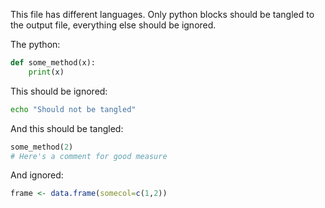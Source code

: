 <!-- :Tangle(python) DIRNAME/FILENAME.py -->
This file has different languages.
Only python blocks should be tangled to the output file, everything else should be ignored.

The python:

```python
def some_method(x):
    print(x)
```

This should be ignored:

```sh
echo "Should not be tangled"
```

And this should be tangled:

```python
some_method(2)
# Here's a comment for good measure
```

And ignored:

```r
frame <- data.frame(somecol=c(1,2))
```
